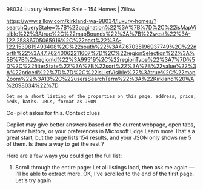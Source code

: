 98034 Luxury Homes For Sale - 154 Homes | Zillow



https://www.zillow.com/kirkland-wa-98034/luxury-homes/?searchQueryState=%7B%22pagination%22%3A%7B%7D%2C%22isMapVisible%22%3Atrue%2C%22mapBounds%22%3A%7B%22west%22%3A-122.25886705065916%2C%22east%22%3A-122.1539819493408%2C%22south%22%3A47.67035196937749%2C%22north%22%3A47.76240062211607%7D%2C%22regionSelection%22%3A%5B%7B%22regionId%22%3A99519%2C%22regionType%22%3A7%7D%5D%2C%22filterState%22%3A%7B%22sort%22%3A%7B%22value%22%3A%22priced%22%7D%7D%2C%22isListVisible%22%3Atrue%2C%22mapZoom%22%3A13%2C%22usersSearchTerm%22%3A%22Kirkland%20WA%2098034%22%7D


```
Get me a short listing of the properties on this page. address, price, beds, baths. URLs, format as JSON
```

Co=pilot askes for this.
Context clues
 
Copilot may give better answers based on the current webpage, open tabs, browser history, or your preferences in Microsoft Edge.Learn more
That's a great start, but the page lists 154 results, and your JSON only shows me 5 of them.  Is there a way to get the rest ?

Here are a few ways you could get the full list:
1.	Scroll through the entire page: Let all listings load, then ask me again — I’ll be able to extract more.
OK, I've scrolled to the end of the first page. Let's try again.

